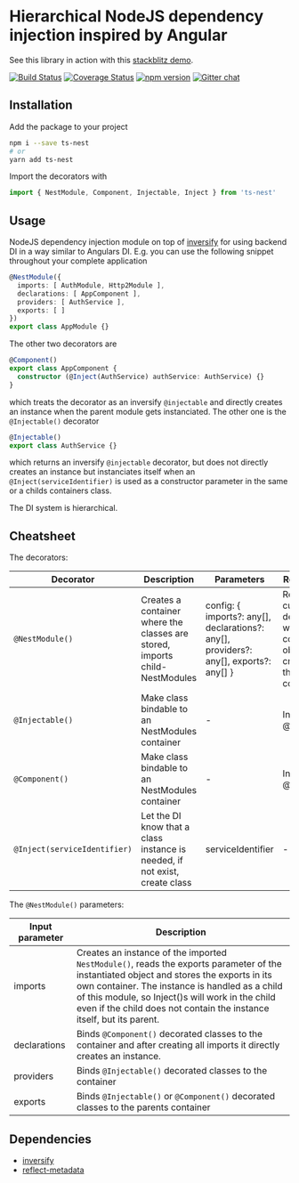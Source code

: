 

# Hierarchical NodeJS dependency injection inspired by Angular

See this library in action with this [stackblitz demo](https://stackblitz.com/edit/ts-nest).

[![Build Status](https://travis-ci.org/ngfelixl/ts-nest.svg?branch=master)](https://travis-ci.org/ngfelixl/ts-nest)
[![Coverage Status](https://coveralls.io/repos/github/ngfelixl/ts-nest/badge.svg?branch=master&service=github)](https://coveralls.io/github/ngfelixl/ts-nest?branch=master)
[![npm version](https://badge.fury.io/js/ts-nest.svg)](https://badge.fury.io/js/ts-nest)
[![Gitter chat](https://badges.gitter.im/gitterHQ/gitter.png)](https://gitter.im/ts-nest/)

## Installation

Add the package to your project

```bash
npm i --save ts-nest
# or
yarn add ts-nest
```

Import the decorators with

```typescript
import { NestModule, Component, Injectable, Inject } from 'ts-nest'
```

## Usage

NodeJS dependency injection module on top of [inversify](http://inversify.io/) for using
backend DI in a way similar to Angulars DI. E.g. you can use the following snippet throughout
your complete application

```typescript
@NestModule({
  imports: [ AuthModule, Http2Module ],
  declarations: [ AppComponent ],
  providers: [ AuthService ],
  exports: [ ]
})
export class AppModule {}
```

The other two decorators are 

```typescript
@Component()
export class AppComponent {
  constructor (@Inject(AuthService) authService: AuthService) {}
}
```

which treats the decorator as an inversify `@injectable` and directly creates an instance when the
parent module gets instanciated. The other one is the `@Injectable()` decorator

```typescript
@Injectable()
export class AuthService {}
```

which returns an inversify `@injectable` decorator, but does not directly creates an instance but
instanciates itself when an `@Inject(serviceIdentifier)` is used as a constructor parameter in the
same or a childs containers class.

The DI system is hierarchical.

## Cheatsheet

The decorators:

| Decorator                    | Description         | Parameters        | Return value         |
| ---------------------------- | ------------------- | ----------------- | -------------------- |
| `@NestModule()`              | Creates a container where the classes are stored, imports child-NestModules | config: { imports?: any[], declarations?: any[], providers?: any[], exports?: any[] } | Returns a custom decorator where a container object is created in the constructor |
| `@Injectable()`              | Make class bindable to an NestModules container | -         | Inversify @injectable()   |
| `@Component()`               | Make class bindable to an NestModules container | -         | Inversify @injectable()   | 
| `@Inject(serviceIdentifier)` | Let the DI know that a class instance is needed, if not exist, create class | serviceIdentifier    | -       |

The `@NestModule()` parameters:

| Input parameter              | Description                      |
| ---------------------------- | -------------------------------- |
| imports                      | Creates an instance of the imported `NestModule()`, reads the exports parameter of the instantiated object and stores the exports in its own container. The instance is handled as a child of this module, so Inject()s will work in the child even if the child does not contain the instance itself, but its parent. |
| declarations                 | Binds `@Component()` decorated classes to the container and after creating all imports it directly creates an instance. |
| providers                    | Binds `@Injectable()` decorated classes to the container |
| exports                      | Binds `@Injectable()` or `@Component()` decorated classes to the parents container |

## Dependencies

- [inversify](http://inversify.io/)
- [reflect-metadata](https://github.com/rbuckton/reflect-metadata)